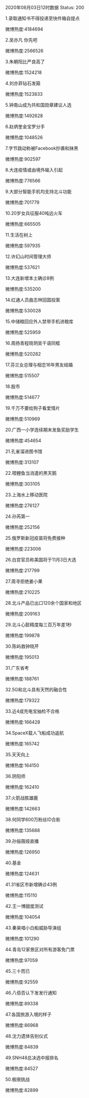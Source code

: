 2020年08月03日12时数据
Status: 200

1.录取通知书不得投递至快件箱自提点

微博热度:4184694

2.吴亦凡 你先吧

微博热度:2566526

3.朱朝阳比严良高了

微博热度:1524218

4.刘亦菲钻石发箍

微博热度:1523833

5.钟南山成为共和国勋章建议人选

微博热度:1492628

6.赵炳奎金宝罗分手

微博热度:1048526

7.字节跳动称被Facebook抄袭和抹黑

微博热度:902597

8.大连疫情或由境外输入引起

微博热度:776566

9.大部分智能手机均支持北斗功能

微博热度:701779

10.20岁女兵征服40吨远火车

微博热度:665505

11.生活在树上

微博热度:597935

12.许幻山时间管理大师

微博热度:537621

13.大连新增本土确诊8例

微博热度:535200

14.红通人员曲志林回国投案

微博热度:530028

15.中储粮回应外人禁带手机进粮库

微博热度:525959

16.周扬青程晓玥吴千语同框

微博热度:520282

17.芬兰女总理与相恋16年男友结婚

微博热度:515507

18.股市

微博热度:514677

19.千万不要给狗子看爱情片

微博热度:510969

20.广西一小学连续期末发鱼奖励学生

微博热度:454654

21.孔雀溜进图书馆

微博热度:313107

22.喂鲤鱼当消遣的黑天鹅

微博热度:303105

23.上海水上移动医院

微博热度:276127

24.孙芮第一

微博热度:252156

25.俄罗斯新冠疫苗将免费接种

微博热度:223006

26.白宫官员称美国将于11月3日大选

微博热度:217799

27.周寻拒绝姜小果

微博热度:210225

28.北斗产品已出口120余个国家和地区

微博热度:209163

29.北斗心脏精度每三百万年差1秒

微博热度:199878

30.陈屿救钟晓芹

微博热度:195013

31.广东省考

微博热度:188761

32.5G和北斗具有天然的融合性

微博热度:179322

33.近4成充电宝抽检不合格

微博热度:166428

34.SpaceX载人飞船成功返航

微博热度:165742

35.天天向上

微博热度:164150

36.阴阳师

微博热度:162410

37.火箭战胜雄鹿

微博热度:142663

38.何同学600万粉丝ID合影

微博热度:135688

39.孙俪薇娅直播

微博热度:126950

40.基金

微博热度:124631

41.31省区市新增确诊43例

微博热度:115110

42.王一博甜度测试

微博热度:104054

43.秦昊唱小白船威胁导演组

微博热度:101290

44.青岛12家景区对所有游客免门票

微博热度:97059

45.三十而已

微博热度:92559

46.八佰否认下发发行通知

微博热度:89338

47.各国旅游入境的样子

微博热度:86968

48.沈力遗体告别仪式

微博热度:84839

49.SNH48总决选中报排名

微博热度:84527

50.极限挑战

微博热度:82899

